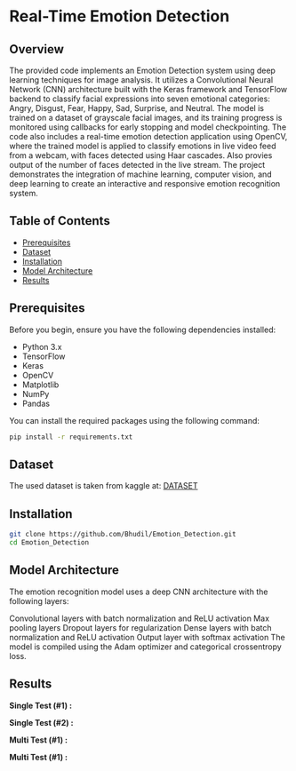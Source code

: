 # Real-Time Emotion Detection

## Overview

The provided code implements an Emotion Detection system using deep learning techniques for image analysis. It utilizes a Convolutional Neural Network (CNN) architecture built with the Keras framework and TensorFlow backend to classify facial expressions into seven emotional categories: Angry, Disgust, Fear, Happy, Sad, Surprise, and Neutral. The model is trained on a dataset of grayscale facial images, and its training progress is monitored using callbacks for early stopping and model checkpointing. The code also includes a real-time emotion detection application using OpenCV, where the trained model is applied to classify emotions in live video feed from a webcam, with faces detected using Haar cascades. Also provies output of the number of faces detected in the live stream. The project demonstrates the integration of machine learning, computer vision, and deep learning to create an interactive and responsive emotion recognition system.

## Table of Contents

- [Prerequisites](#prerequisites)
- [Dataset](#dataset)
- [Installation](#installation)
- [Model Architecture](#model-architecture)
- [Results](#results)

## Prerequisites

Before you begin, ensure you have the following dependencies installed:

- Python 3.x
- TensorFlow
- Keras
- OpenCV
- Matplotlib
- NumPy
- Pandas

You can install the required packages using the following command:

```bash
pip install -r requirements.txt
```

## Dataset 

The used dataset is taken from kaggle at: [DATASET](https://www.kaggle.com/datasets/jonathanoheix/face-expression-recognition-dataset)

## Installation

```bash
git clone https://github.com/Bhudil/Emotion_Detection.git
cd Emotion_Detection
```

## Model Architecture

The emotion recognition model uses a deep CNN architecture with the following layers:

Convolutional layers with batch normalization and ReLU activation
Max pooling layers
Dropout layers for regularization
Dense layers with batch normalization and ReLU activation
Output layer with softmax activation
The model is compiled using the Adam optimizer and categorical crossentropy loss.

## Results

**Single Test (#1) :**


**Single Test (#2) :**


**Multi Test (#1) :**


**Multi Test (#1) :**
